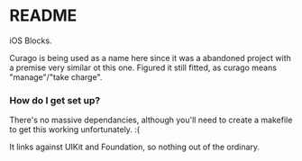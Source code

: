 # README #

iOS Blocks.

Curago is being used as a name here since it was a abandoned project with a premise very similar ot this one. Figured it still fitted, as curago means "manage"/"take charge".

### How do I get set up? ###

There's no massive dependancies, although you'll need to create a makefile to get this working unfortunately. :(

It links against UIKit and Foundation, so nothing out of the ordinary.